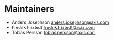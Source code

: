 # Maintainers

* Anders Josephson <anders.josephson@axis.com>
* Fredrik Fristedt <fredrik.fristedt@axis.com>
* Tobias Persson <tobias.persson@axis.com>
